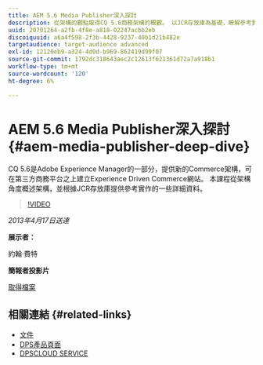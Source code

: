 ```yaml
---
title: AEM 5.6 Media Publisher深入探討
description: 從架構的觀點取得CQ 5.6商務架構的概觀。 以JCR存放庫為基礎，瞭解參考實施的詳細資訊。
uuid: 20701264-a2fb-4f8e-a818-02247acbb2eb
discoiquuid: a6a4f598-2f3b-4428-9237-40b1d21b482e
targetaudience: target-audience advanced
exl-id: 12120eb9-a324-4d0d-b969-862419d99f07
source-git-commit: 1792dc318643aec2c12613f621361d72a7a918b1
workflow-type: tm+mt
source-wordcount: '120'
ht-degree: 6%

---
```


# AEM 5.6 Media Publisher深入探討 {#aem-media-publisher-deep-dive}

CQ 5.6是Adobe Experience Manager的一部分，提供新的Commerce架構，可在第三方商務平台之上建立Experience Driven Commerce網站。 本課程從架構角度概述架構，並根據JCR存放庫提供參考實作的一些詳細資料。

>[!VIDEO](https://video.tv.adobe.com/v/19574/?quality=9)

*2013年4月17日送達*

**展示者：**

約翰·費特

**簡報者投影片**

[取得檔案](assets/cq-gems-aem-media-publisher-04-17-2013-final.pdf)

## 相關連結 {#related-links}

* [文件](https://docs.adobe.com/content/docs/en/cq/5-6-1/media-publisher.html)
* [DPS產品頁面](https://www.adobe.com/ca/products/digital-publishing-suite-family.html)
* [DPSCLOUD SERVICE](https://helpx.adobe.com/tw/digital-publishing-suite/help/eol-statement-for-dpsc.html)
